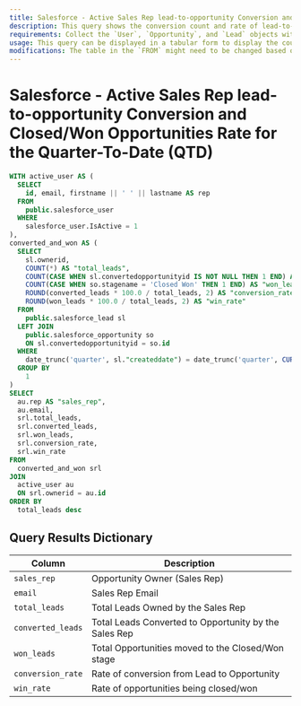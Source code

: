 ```yaml
---
title: Salesforce - Active Sales Rep lead-to-opportunity Conversion and Closed/Won Opportunities Rate for the Quarter-To-Date (QTD)
description: This query shows the conversion count and rate of lead-to-opportunity conversion and closed opportunities per active sales rep derived from Salesforce data.
requirements: Collect the `User`, `Opportunity`, and `Lead` objects with the Panoply Salesforce data source
usage: This query can be displayed in a tabular form to display the count and rate per active sales rep
modifications: The table in the `FROM` might need to be changed based on Schema and Destination settings in the data source. The Date Range Filter using the `createddate` in the `WHERE` clause can be changed.
---
```


# Salesforce - Active Sales Rep lead-to-opportunity Conversion and Closed/Won Opportunities Rate for the Quarter-To-Date (QTD)

```sql
WITH active_user AS (
  SELECT
    id, email, firstname || ' ' || lastname AS rep
  FROM
    public.salesforce_user
  WHERE
    salesforce_user.IsActive = 1
),
converted_and_won AS (
  SELECT
    sl.ownerid,
    COUNT(*) AS "total_leads",
    COUNT(CASE WHEN sl.convertedopportunityid IS NOT NULL THEN 1 END) AS "converted_leads",
    COUNT(CASE WHEN so.stagename = 'Closed Won' THEN 1 END) AS "won_leads",
    ROUND(converted_leads * 100.0 / total_leads, 2) AS "conversion_rate",
    ROUND(won_leads * 100.0 / total_leads, 2) AS "win_rate"
  FROM
    public.salesforce_lead sl
  LEFT JOIN
    public.salesforce_opportunity so
    ON sl.convertedopportunityid = so.id
  WHERE
    date_trunc('quarter', sl."createddate") = date_trunc('quarter', CURRENT_DATE)
  GROUP BY
    1
)
SELECT
  au.rep AS "sales_rep",
  au.email,
  srl.total_leads,
  srl.converted_leads,
  srl.won_leads,
  srl.conversion_rate,
  srl.win_rate
FROM
  converted_and_won srl
JOIN
  active_user au
  ON srl.ownerid = au.id
ORDER BY
  total_leads desc
```

## Query Results Dictionary
Column | Description
---|---
`sales_rep`| Opportunity Owner (Sales Rep)
`email`| Sales Rep Email
`total_leads`| Total Leads Owned by the Sales Rep
`converted_leads`| Total Leads Converted to Opportunity by the Sales Rep
`won_leads`| Total Opportunities moved to the Closed/Won stage
`conversion_rate`| Rate of conversion from Lead to Opportunity
`win_rate`| Rate of opportunities being closed/won
